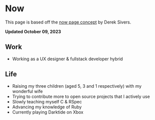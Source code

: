 # Now

This page is based off the [now page concept](https://nownownow.com/about) by Derek Sivers.

**Updated October 09, 2023**

## Work

- Working as a UX designer & fullstack developer hybrid

## Life

- Raising my three children (aged 5, 3 and 1 respectively) with my wonderful wife
- Trying to contribute more to open source projects that I actively use
- Slowly teaching myself C & RSpec
- Advancing my knowledge of Ruby
- Currently playing Darktide on Xbox